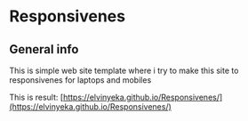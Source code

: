 # Responsivenes

## General info 
This is simple web site template where i try to make this site to responsivenes for laptops and mobiles

This is result: [https://elvinyeka.github.io/Responsivenes/](https://elvinyeka.github.io/Responsivenes/)
